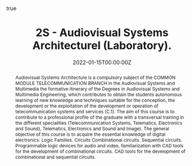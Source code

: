 ---
title: "2S - Audiovisual Systems ArchitectureI (Laboratory)."
event: Academic Theme Conference
event_url: 

location: Escuela Superior de Ciencias Experimentales y Tecnología - ESCET URJC
address:
  street: Calle Tulipán, 0
  city: Móstoles
  region: Madrid
  postcode: '28933'
  country: Spain

summary: Bachelors Degree in Audiovisual and Multimedia Systems Engineering.
abstract: "Audiovisual Systems Architecture is a compulsory subject of the COMMON MODULE TELECOMMUNICATION BRANCH in the Audiovisual Systems and Multimedia the formative itinerary of the Degrees in Audiovisual Systems and Multimedia Engineering, which contributes to obtain the students autonomous learning of new knowledge and techniques suitable for the conception, the development or the exploitation of the development or operation of telecommunication systems and services (C.1). The aim of this course is to contribute to a professional profile of the graduate with a transversal training in the different specialities (Telecommunication Systems, Telematics, Electronics and Sound), Telematics, Electronics and Sound and Image). The general objective of this course is to acquire the essential knowledge of digital electronics: Logic Families. Circuits Combinational circuits. Sequential circuits. Programmable logic devices for audio and video, familiarization with CAD tools for the development of combinational circuits. CAD tools for the development of combinational and sequential circuits."

# Talk start and end times.
#   End time can optionally be hidden by prefixing the line with `#`.
date: "2022-01-15T00:00:00Z"
date_end: "2022-07-18T00:00:00Z"
all_day: true

# Schedule page publish date (NOT talk date).
publishDate: "2021-01-01T00:00:00Z"

authors: [Rubén Nieto]
tags: [Microcontroller and microprocessors]

# Is this a featured talk? (true/false)
featured: false

image:
  caption: 'Image credit: [**Unsplash**](https://unsplash.com/photos/bzdhc5b3Bxs)'
  focal_point: Right

links:
- icon: twitter
  icon_pack: fab
  name: Follow
  url: https://twitter.com/rubennc91
url_code: ""
url_pdf: ""
url_slides: ""
url_video: ""

# Markdown Slides (optional).
#   Associate this talk with Markdown slides.
#   Simply enter your slide deck's filename without extension.
#   E.g. `slides = "example-slides"` references `content/slides/example-slides.md`.
#   Otherwise, set `slides = ""`.
slides: example

# Projects (optional).
#   Associate this post with one or more of your projects.
#   Simply enter your project's folder or file name without extension.
#   E.g. `projects = ["internal-project"]` references `content/project/deep-learning/index.md`.
#   Otherwise, set `projects = []`.
#projects:
#- internal-project

# Enable math on this page?
math: true
---